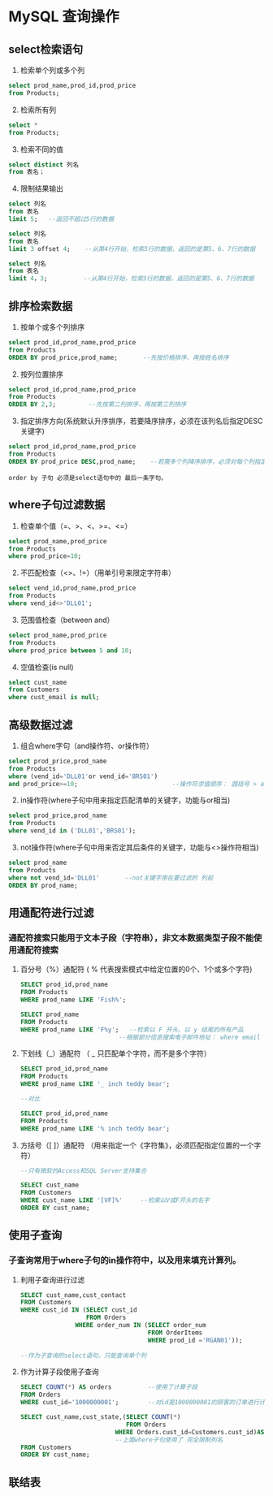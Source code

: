 # MySQL 查询操作

## select检索语句

1. 检索单个列或多个列

```sql
select prod_name,prod_id,prod_price
from Products;

```
2. 检索所有列

```sql
select *
from Products;

```
3. 检索不同的值

```sql
select distinct 列名
from 表名；

```
4. 限制结果输出

```sql
select 列名
from 表名
limit 5;   --返回不超过5行的数据

```

```sql
select 列名
from 表名
limit 3 offset 4;    --从第4行开始，检索3行的数据，返回的是第5、6、7行的数据

```

```sql
select 列名
from 表名
limit 4，3;          --从第4行开始，检索3行的数据，返回的是第5、6、7行的数据

```

## 排序检索数据

1. 按单个或多个列排序

```sql
select prod_id,prod_name,prod_price
from Products
ORDER BY prod_price,prod_name;       --先按价格排序，再按姓名排序

```

2. 按列位置排序

```sql
select prod_id,prod_name,prod_price
from Products
ORDER BY 2,3;         --先按第二列排序，再按第三列排序

```
3. 指定排序方向(系统默认升序排序，若要降序排序，必须在该列名后指定DESC关键字)

```sql
select prod_id,prod_name,prod_price
from Products
ORDER BY prod_price DESC,prod_name;    --若需多个列降序排序，必须对每个列指定DESC关键字

```

```
order by 子句 必须是select语句中的 最后一条字句。
```


## where子句过滤数据

1. 检查单个值（=、>、<、>=、<=）

```sql
select prod_name,prod_price
from Products
where prod_price=10;

```

2. 不匹配检查（<>、!=）（用单引号来限定字符串）

```sql
select vend_id,prod_name,prod_price
from Products
where vend_id<>'DLL01';

```

3. 范围值检查（between and）

```sql
select prod_name,prod_price
from Products
where prod_price between 5 and 10;

```

4. 空值检查(is null)

```sql
select cust_name
from Customers
where cust_email is null;

```

## 高级数据过滤

1. 组合where字句（and操作符、or操作符）

```sql
select prod_price,prod_name
from Products
where (vend_id='DLL01'or vend_id='BRS01')
and prod_price>=10;                          --操作符求值顺序： 圆括号 > and > or

```

2. in操作符(where子句中用来指定匹配清单的关键字，功能与or相当)

```sql
select prod_price,prod_name
from Products
where vend_id in ('DLL01','BRS01');

```

3. not操作符(where子句中用来否定其后条件的关键字，功能与<>操作符相当)

```sql
select prod_name
from Products
where not vend_id='DLL01'       --not关键字用在要过滤的 列前
ORDER BY prod_name;

```

## 用通配符进行过滤

### 通配符搜索只能用于文本子段（字符串），非文本数据类型子段不能使用通配符搜索

1. 百分号（%）通配符  ( % 代表搜索模式中给定位置的0个、1个或多个字符)

   ```sql
   SELECT prod_id,prod_name
   FROM Products
   WHERE prod_name LIKE 'Fish%';
   
   SELECT prod_name
   FROM Products
   WHERE prod_name LIKE 'F%y';   --检索以 F 开头、以 y 结尾的所有产品
                              --根据部分信息搜索电子邮件地址： where email like ‘b%@forta.com‘
   ```

2. 下划线（_）通配符 （ _  只匹配单个字符，而不是多个字符）

   ```sql
   SELECT prod_id,prod_name
   FROM Products
   WHERE prod_name LIKE '_ inch teddy bear';
   
   --对比
   
   SELECT prod_id,prod_name
   FROM Products
   WHERE prod_name LIKE '% inch teddy bear';
   ```

3. 方括号（[ ]）通配符 （用来指定一个《字符集》，必须匹配指定位置的一个字符）

   ```sql
   --只有微软的Access和SQL Server支持集合
   
   SELECT cust_name
   FROM Customers
   WHERE cust_name LIKE '[VF]%'     --检索以V或F开头的名字
   ORDER BY cust_name;
   ```


## 使用子查询

### 子查询常用于where子句的in操作符中，以及用来填充计算列。

1. 利用子查询进行过滤

   ```sql
   SELECT cust_name,cust_contact
   FROM Customers
   WHERE cust_id IN (SELECT cust_id
                     FROM Orders
   				  WHERE order_num IN (SELECT order_num
   				                      FROM OrderItems
   									  WHERE prod_id ='RGAN01'));
   									  								  
   --作为子查询的select语句，只能查询单个列
   ```

2. 作为计算子段使用子查询

   ```sql
   SELECT COUNT(*) AS orders          --使用了计算子段
   FROM Orders
   WHERE cust_id='1000000001';        --对id是1000000001的顾客的订单进行计数
   ```

   ```sql
   SELECT cust_name,cust_state,(SELECT COUNT(*)
                                FROM Orders
   							 WHERE Orders.cust_id=Customers.cust_id)AS orders  
   							 --上面where子句使用了 完全限制列名
   FROM Customers
   ORDER BY cust_name;
   ```



## 联结表

